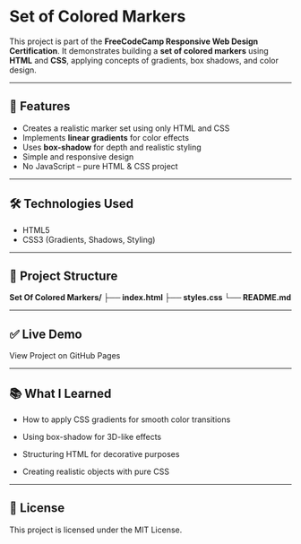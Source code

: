 # Set of Colored Markers

This project is part of the **FreeCodeCamp Responsive Web Design Certification**. It demonstrates building a **set of colored markers** using **HTML** and **CSS**, applying concepts of gradients, box shadows, and color design.

---

## 📌 Features
- Creates a realistic marker set using only HTML and CSS
- Implements **linear gradients** for color effects
- Uses **box-shadow** for depth and realistic styling
- Simple and responsive design
- No JavaScript – pure HTML & CSS project

---

## 🛠️ Technologies Used
- HTML5  
- CSS3 (Gradients, Shadows, Styling)

---

## 📂 Project Structure
**Set Of Colored Markers/
├── index.html
├── styles.css
└── README.md**

---
## ✅ Live Demo

View Project on GitHub Pages

---

## 📚 What I Learned

- How to apply CSS gradients for smooth color transitions

- Using box-shadow for 3D-like effects

- Structuring HTML for decorative purposes

- Creating realistic objects with pure CSS

---

## 📜 License

This project is licensed under the MIT License.
